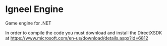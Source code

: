 # Igneel Engine
Game engine for .NET 

In order to compile the code you must download and install the DirectXSDK at https://www.microsoft.com/en-us/download/details.aspx?id=6812

